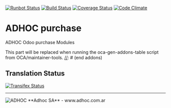 [![Runbot Status](http://runbot.adhoc.com.ar/runbot/badge/flat/18/8.0.svg)](http://runbot.adhoc.com.ar/runbot/repo/github-com-ingadhoc-purchase-18)
[![Build Status](https://travis-ci.org/ingadhoc/purchase.svg?branch=8.0)](https://travis-ci.org/ingadhoc/purchase)
[![Coverage Status](https://coveralls.io/repos/ingadhoc/purchase/badge.png?branch=8.0)](https://coveralls.io/r/ingadhoc/purchase?branch=8.0)
[![Code Climate](https://codeclimate.com/github/ingadhoc/purchase/badges/gpa.svg)](https://codeclimate.com/github/ingadhoc/purchase)

# ADHOC purchase

ADHOC Odoo purchase Modules

[//]: # (addons)
This part will be replaced when running the oca-gen-addons-table script from OCA/maintainer-tools.
[//]: # (end addons)

Translation Status
------------------
[![Transifex Status](https://www.transifex.com/projects/p/ingadhoc-purchase-8-0/chart/image_png)](https://www.transifex.com/projects/p/ingadhoc-purchase-8-0)

----

<img alt="ADHOC" src="http://fotos.subefotos.com/83fed853c1e15a8023b86b2b22d6145bo.png" />
**Adhoc SA** - www.adhoc.com.ar
